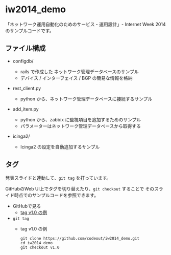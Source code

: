 iw2014_demo
===========

「ネットワーク運用自動化のためのサービス・運用設計」- Internet Week 2014 のサンプルコードです。

ファイル構成
------------

* configdb/
  * rails で作成した ネットワーク管理データベースのサンプル
  * デバイス / インターフェイス / BGP の簡易な情報を格納

* rest_client.py
  * python から、ネットワーク管理データベースに接続するサンプル
  
* add_item.py
  * python から、zabbix に監視項目を追加するためのサンプル
  * パラメーターはネットワーク管理データベースから取得する

* icinga2/
  * Icinga2 の設定を自動追加するサンプル

タグ
----

発表スライドと連動して、```git tag``` を打っています。

GitHubのWeb UI上でタグを切り替えたり、```git checkout``` することで そのスライド時点でのサンプルコードを参照できます。

* GitHubで見る
  * [tag v1.0 の例](https://github.com/codeout/iw2014_demo/tree/v1.0)
* ```git tag```
  * tag v1.0 の例

    ```shell
    git clone https://github.com/codeout/iw2014_demo.git
    cd iw2014_demo
    git checkout v1.0
    ```

